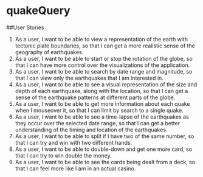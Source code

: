 # quakeQuery


##User Stories

1. As a user, I want to be able to view a representation of the earth with tectonic plate boundaries, so that I can get a more realistic sense of the geography of earthquakes.
2. As a user, I want to be able to start or stop the rotation of the globe, so that I can have more control over the visualizations of the application.
3. As a user, I want to be able to search by date range and magnitude, so that I can view only the earthquakes that I am interested in.
4. As a user, I want to be able to see a visual representation of the size and depth of each earthquake, along with the location, so that I can get a sense of the earthquake patterns at different parts of the globe.
5. As a user, I want to be able to get more information about each quake when I mouseover it, so that I can limit by search to a single quake.
6. As a user, I want to be able to see a time-lapse of the earthquakes as they occur over the selected date range, so that I can get a better understanding of the timing and location of the earthquakes.
7. As a user, I want to be able to split if I have two of the same number, so that I can try and win with two different hands.
8. As a user, I want to be able to double-down and get one more card, so that I can try to win double the money.
9. As a user, I want to be able to see the cards being dealt from a deck, so that I can feel more like I am in an actual casino.
